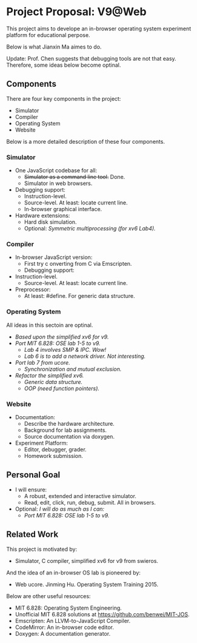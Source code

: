 # Project Proposal: V9@Web

This project aims to develope an in-browser operating system experiment platform for educational perpose.

Below is what Jianxin Ma aimes to do.

Update: Prof. Chen suggests that debugging tools are not that easy. Therefore, some ideas below become optinal.

## Components

There are four key components in the project:
  - Simulator
  - Compiler
  - Operating System
  - Website

Below is a more detailed description of these four components.

### Simulator

- One JavaScript codebase for all:
  - ~~Simulator as a command line tool.~~ Done.
  - Simulator in web browsers.
- Debugging support:
  - Instruction-level.
  - Source-level. At least: locate current line.
  - In-browser graphical interface.
- Hardware extensions:
  - Hard disk simulation.
  - Optional: *Symmetric multiprocessing (for xv6 Lab4).*

### Compiler

- In-browser JavaScript version:
  - First try c	onverting from C via Emscripten.
  - Debugging support:
- Instruction-level.
  - Source-level. At least: locate current line.
- Preprocessor:
  - At least: #define. For generic data structure.

### Operating System

All ideas in this sectoin are optinal.
- *Based upon the simplified xv6 for v9.*
- *Port MIT 6.828: OSE lab 1-5 to v9.*
  - *Lab 4 involves SMP & IPC. Wow!*
  - *Lab 6 is to add a network driver. Not interesting.*
- *Port lab 7 from ucore.*
  - *Synchronization and mutual exclusion.*
- *Refactor the simplified xv6.*
  - *Generic data structure.*
  - *OOP (need function pointers).*

### Website

- Documentation:
  - Describe the hardware architecture.
  - Background for lab assignments.
  - Source documentation via doxygen.
- Experiment Platform:
  - Editor, debugger, grader.
  - Homework submission.
  
## Personal Goal

- I will ensure:
  - A robust, extended and interactive simulator.
  - Read, edit, click, run, debug, submit. All in browsers.
- Optional: *I will do as much as I can:*
  - *Port MIT 6.828: OSE lab 1-5 to v9.*

## Related Work

This project is motivated by:
- Simulator, C compiler, simplified xv6 for v9 from swieros.

And the idea of an in-browser OS lab is pioneered by:
- Web ucore. Jinming Hu. Operating System Training 2015.

Below are other useful resources:
- MIT 6.828: Operating System Engineering.
- Unofficial MIT 6.828 solutions at https://github.com/benwei/MIT-JOS.
- Emscripten: An LLVM-to-JavaScript Compiler.
- CodeMirror: An in-browser code editor. 
- Doxygen: A documentation generator.
